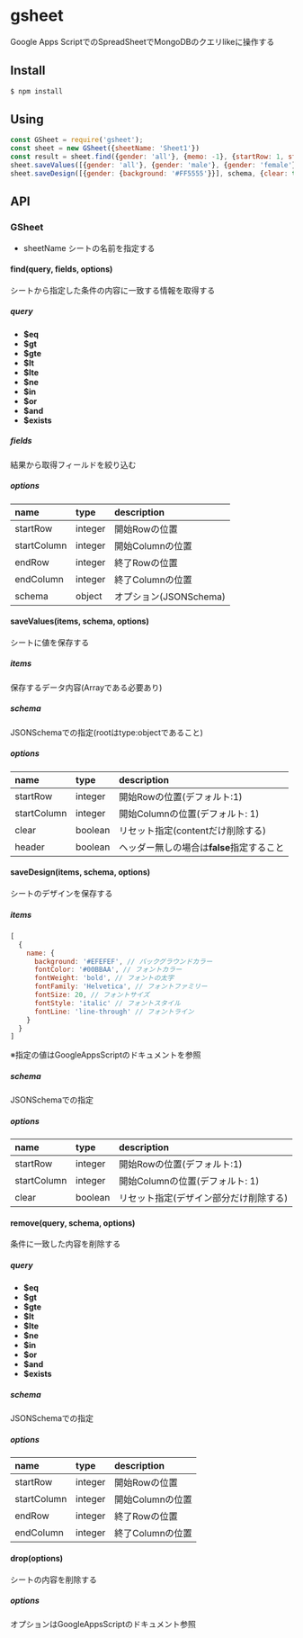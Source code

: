 # gsheet

Google Apps ScriptでのSpreadSheetでMongoDBのクエリlikeに操作する

## Install

```sh
$ npm install
```

## Using

```javascript
const GSheet = require('gsheet');
const sheet = new GSheet({sheetName: 'Sheet1'})
const result = sheet.find({gender: 'all'}, {memo: -1}, {startRow: 1, startColumn: 1, schema: schema});
sheet.saveValues([{gender: 'all'}, {gender: 'male'}, {gender: 'female'}], schema, {clear: true, startRow: 1, startColumn: 1});
sheet.saveDesign([{gender: {background: '#FF5555'}}], schema, {clear: true, autoResizeColumn: true, rowHeight: 100});
```

## API

### GSheet

- sheetName
シートの名前を指定する

#### find(query, fields, options)

シートから指定した条件の内容に一致する情報を取得する

##### query

- **$eq**
- **$gt**
- **$gte**
- **$lt**
- **$lte**
- **$ne**
- **$in**
- **$or**
- **$and**
- **$exists**

##### fields

結果から取得フィールドを絞り込む

##### options

|name|type|description|
|:---|:--|:--|
|startRow|integer|開始Rowの位置|
|startColumn|integer|開始Columnの位置|
|endRow|integer|終了Rowの位置|
|endColumn|integer|終了Columnの位置|
|schema|object|オプション(JSONSchema)|

#### saveValues(items, schema, options)

シートに値を保存する

##### items

保存するデータ内容(Arrayである必要あり)

##### schema

JSONSchemaでの指定(rootはtype:objectであること)

##### options

|name|type|description|
|:---|:--|:--|
|startRow|integer|開始Rowの位置(デフォルト:1)|
|startColumn|integer|開始Columnの位置(デフォルト: 1)|
|clear|boolean|リセット指定(contentだけ削除する)|
|header|boolean|ヘッダー無しの場合は**false**指定すること|

#### saveDesign(items, schema, options)

シートのデザインを保存する

##### items

```javascript
[
  {
    name: {
      background: '#EFEFEF', // バックグラウンドカラー
      fontColor: '#00BBAA', // フォントカラー
      fontWeight: 'bold', // フォントの太字
      fontFamily: 'Helvetica', // フォントファミリー
      fontSize: 20, // フォントサイズ
      fontStyle: 'italic' // フォントスタイル
      fontLine: 'line-through' // フォントライン
    }
  }
]
```
※指定の値はGoogleAppsScriptのドキュメントを参照

##### schema

JSONSchemaでの指定

##### options

|name|type|description|
|:---|:--|:--|
|startRow|integer|開始Rowの位置(デフォルト:1)|
|startColumn|integer|開始Columnの位置(デフォルト: 1)|
|clear|boolean|リセット指定(デザイン部分だけ削除する)|

#### remove(query, schema, options)

条件に一致した内容を削除する

##### query

- **$eq**
- **$gt**
- **$gte**
- **$lt**
- **$lte**
- **$ne**
- **$in**
- **$or**
- **$and**
- **$exists**

##### schema

JSONSchemaでの指定

##### options

|name|type|description|
|:---|:--|:--|
|startRow|integer|開始Rowの位置|
|startColumn|integer|開始Columnの位置|
|endRow|integer|終了Rowの位置|
|endColumn|integer|終了Columnの位置|

#### drop(options)

シートの内容を削除する

##### options

オプションはGoogleAppsScriptのドキュメント参照
